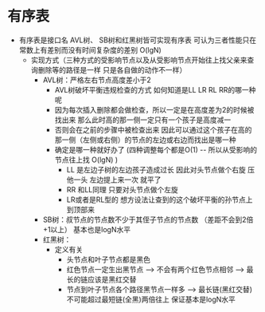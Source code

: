 # 有序表
- 有序表是接口名 AVL树、 SB树和红黑树皆可实现有序表  可认为三者性能只在常数上有差别而没有时间复杂度的差别 O(lgN)
  - 实现方式（三种方式的受影响节点以及从受影响节点开始往上找父亲来查询删除等的路径是一样  只是各自做的动作不一样）
    - AVL树：严格左右节点高度差小于2
      - AVL树破坏平衡违规检查的方式  如何知道是LL LR RL RR的哪一种呢
      - 因为每次插入删除都会做检查，所以一定是在高度差为2的时候被找出来 那么此时高的那一侧一定只有一个孩子是高度减一
      - 否则会在之前的步骤中被检查出来 因此可以通过这个孩子在高的那一侧（左侧或右侧）的节点的左边或右边而找出是哪一种
      - 确定是哪一种就好办了  (四种调整每个都是O(1) -- 所以从受影响的节点往上找 O(lgN) )
        - LL 是左边子树的左边孩子造成过长  因此对头节点做个右旋 压他一头 左边提上来一次 就平了 
        - RR 和LL同理 只要对头节点做个左旋
        - LR或者是RL型的  想方设法让查到的这个破坏平衡的孙节点上到顶部来
    - SB树：叔节点的节点数不少于其侄子节点的节点数  （差距不会到2倍+1以上）  基本也是logN水平
    - 红黑树：
      - 定义有关
        - 头节点和叶子节点都是黑色
        - 红色节点一定生出黑节点  --> 不会有两个红色节点相邻 --> 最长的链应该是黑红交替
        - 节点到叶子节点各个路径黑节点一样多    --> 最长链(黑红交替)不可能超过最短链(全黑)两倍往上  保证基本是logN水平
